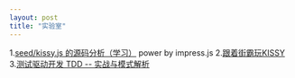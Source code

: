 ```yaml
---
layout: post
title: "实验室"
---
```


1.[seed/kissy.js 的源码分析（学习）](./introKissy.html) power by impress.js
2.[跟着街霸玩KISSY](./intro-to-kissy.html)
3.[测试驱动开发 TDD -- 实战与模式解析](./intro-tdd.html)
